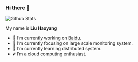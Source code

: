 ### Hi there 👋

<!--
**evanljp/evanljp** is a ✨ _special_ ✨ repository because its `README.md` (this file) appears on your GitHub profile.

Here are some ideas to get you started:

- 🔭 I’m currently working on ...
- 🌱 I’m currently learning ...
- 👯 I’m looking to collaborate on ...
- 🤔 I’m looking for help with ...
- 💬 Ask me about ...
- 📫 How to reach me: ...
- 😄 Pronouns: ...
- ⚡ Fun fact: ...
-->


![Github Stats](https://github-readme-stats.vercel.app/api?username=evanljp&show_icons=true)

My name is **Liu Haoyang**

- 🔭 I’m currently working on [Baidu](https://www.baidu.com/).
- 🖖 I’m currently focusing on large scale monitoring system.
- 🌱 I’m currently learning distributed system.
- 💕 I’m a cloud computing enthusiast.
